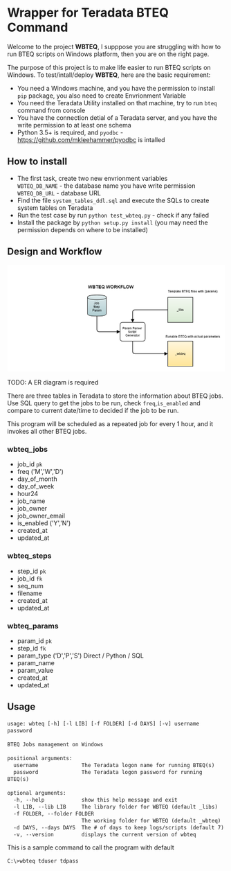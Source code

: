 # Wrapper for Teradata BTEQ Command

Welcome to the project **WBTEQ**, I supppose you are struggling with how to run BTEQ scripts on Windows platform, then you are on the right page.

The purpose of this project is to make life easier to run BTEQ scripts on Windows. To test/intall/deploy **WBTEQ**, here are the basic requirement:

* You need a Windows machine, and you have the permission to install `pip` package, you also need to create Envrionment Variable
* You need the Teradata Utility installed on that machine, try to run `bteq` command from console
* You have the connection detial of a Teradata server, and you have the write permission to at least one schema
* Python 3.5+ is required, and `pyodbc` - https://github.com/mkleehammer/pyodbc is intalled

## How to install

* The first task, create two new envrionment variables  
`WBTEQ_DB_NAME` - the database name you have write permission  
`WBTEQ_DB_URL` - database URL
* Find the file `system_tables_ddl.sql` and execute the SQLs to create system tables on Teradata
* Run the test case by run `python test_wbteq.py` - check if any failed
* Install the package by `python setup.py install` (you may need the permission depends on where to be installed)


## Design and Workflow

![workflow](arts/workflow.png)

TODO: A ER diagram is required

There are three tables in Teradata to store the information about BTEQ jobs. Use SQL query to get the jobs to be run, check `freq`,`is_enabled` and compare to current date/time to decided if the job to be run.

This program will be scheduled as a repeated job for every 1 hour, and it invokes all other BTEQ jobs.

### wbteq_jobs
- job_id `pk`
- freq ('M','W','D')
- day_of_month
- day_of_week
- hour24
- job_name
- job_owner
- job_owner_email
- is_enabled ('Y','N')
- created_at
- updated_at

### wbteq_steps
- step_id `pk`
- job_id `fk`
- seq_num
- filename
- created_at
- updated_at

### wbteq_params
- param_id `pk`
- step_id `fk`
- param_type ('D','P','S')  Direct / Python / SQL
- param_name
- param_value
- created_at
- updated_at

## Usage
```
usage: wbteq [-h] [-l LIB] [-f FOLDER] [-d DAYS] [-v] username password

BTEQ Jobs management on Windows

positional arguments:
  username              The Teradata logon name for running BTEQ(s)
  password              The Teradata logon password for running BTEQ(s)

optional arguments:
  -h, --help            show this help message and exit
  -l LIB, --lib LIB     The library folder for WBTEQ (default _libs)
  -f FOLDER, --folder FOLDER
                        The working folder for WBTEQ (default _wbteq)
  -d DAYS, --days DAYS  The # of days to keep logs/scripts (default 7)
  -v, --version         displays the current version of wbteq
```

This is a sample command to call the program with default
```
C:\>wbteq tduser tdpass
```
